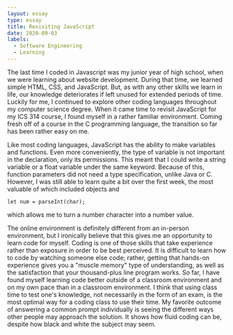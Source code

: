 ```yaml
---
layout: essay
type: essay
title: Revisiting JavaScript
date: 2020-09-03
labels:
  - Software Engineering
  - Learning
---
```


The last time I coded in Javascript was my junior year of high school, when we were learning about website development. During that time, we learned simple HTML, CSS, and JavaScript. But, as with any other skills we learn in life, our knowledge deteriorates if left unused for extended periods of time. Luckily for me, I continued to explore other coding languages throughout my computer science degree. When it came time to revisit JavaScript for my ICS 314 course, I found myself in a rather familiar environment. Coming fresh off of a course in the C programming language, the transition so far has been rather easy on me.

Like most coding languages, JavaScript has the ability to make variables and functions. Even more conveniently, the type of variable is not important in the declaration, only its permissions. This meant that I could write a string variable or a float variable under the same keyword. Because of this, function parameters did not need a type specification, unlike Java or C. However, I was still able to learn quite a bit over the first week, the most valuable of which included objects and
```
let num = parseInt(char);
```
which allows me to turn a number character into a number value.

The online environment is definitely different from an in-person environment, but I ironically believe that this gives me an opportunity to learn code for myself. Coding is one of those skills that take experience rather than exposure in order to be best perceived. It is difficult to learn how to code by watching someone else code; rather, getting that hands-on experience gives you a "muscle memory" type of understanding, as well as the satisfaction that your thousand-plus line program works. So far, I have found myself learning code better outside of a classroom environment and on my own pace than in a classroom environment. I think that using class time to test one's knowledge, not necessarily in the form of an exam, is the most optimal way for a coding class to use their time. My favorite outcome of answering a common prompt individually is seeing the different ways other people may approach the solution. It shows how fluid coding can be, despite how black and white the subject may seem. 
